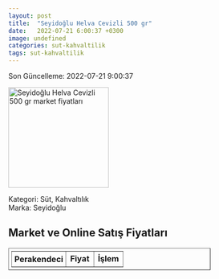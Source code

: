 ```yaml
---
layout: post
title:  "Seyidoğlu Helva Cevizli 500 gr"
date:   2022-07-21 6:00:37 +0300
image: undefined
categories: sut-kahvaltilik
tags: sut-kahvaltilik
---
```


Son Güncelleme: 2022-07-21 9:00:37

<img src="undefined" width="200" alt="Seyidoğlu Helva Cevizli 500 gr market fiyatları" />

Kategori: Süt, Kahvaltılık
<br />
Marka: Seyidoğlu

<h2>Market ve Online Satış Fiyatları</h2>

<table border="1" style="padding: 5px;width:80%;">
  <tr>
    <td style="padding: 5px;"><strong>Perakendeci</strong></td>
    <td><strong>Fiyat</strong></td>
    <td><strong>İşlem</strong></td>
  </tr>
  
</table>
